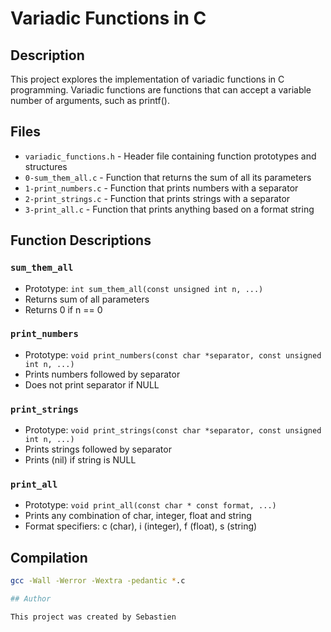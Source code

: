 # Variadic Functions in C

## Description
This project explores the implementation of variadic functions in C programming. Variadic functions are functions that can accept a variable number of arguments, such as printf().

## Files
* `variadic_functions.h` - Header file containing function prototypes and structures
* `0-sum_them_all.c` - Function that returns the sum of all its parameters
* `1-print_numbers.c` - Function that prints numbers with a separator
* `2-print_strings.c` - Function that prints strings with a separator
* `3-print_all.c` - Function that prints anything based on a format string

## Function Descriptions

### `sum_them_all`
* Prototype: `int sum_them_all(const unsigned int n, ...)`
* Returns sum of all parameters
* Returns 0 if n == 0

### `print_numbers`
* Prototype: `void print_numbers(const char *separator, const unsigned int n, ...)`
* Prints numbers followed by separator
* Does not print separator if NULL

### `print_strings`
* Prototype: `void print_strings(const char *separator, const unsigned int n, ...)`
* Prints strings followed by separator
* Prints (nil) if string is NULL

### `print_all`
* Prototype: `void print_all(const char * const format, ...)`
* Prints any combination of char, integer, float and string
* Format specifiers: c (char), i (integer), f (float), s (string)

## Compilation
```bash
gcc -Wall -Werror -Wextra -pedantic *.c

## Author

This project was created by Sebastien